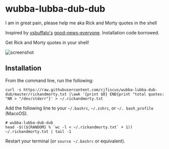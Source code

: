 # wubba-lubba-dub-dub
I am in great pain, please help me aka Rick and Morty quotes in the shell  

Inspired by [vsbuffalo's](https://github.com/vsbuffalo) [good-news-everyone](https://github.com/vsbuffalo/good-news-everyone). Installation code borrowed.

Get Rick and Morty quotes in your shell! 

![screenshot](http://url/to/img.png)

## Installation
From the command line, run the following:
```
curl -s https://raw.githubusercontent.com/cjfiscus/wubba-lubba-dub-dub/master/rickandmorty.txt |\awk '{print $0} END{print "total quotes: "NR > "/dev/stderr"}' > ~/.rickandmorty.txt
```

Add the following line to your ```~/.bashrc```, ```~/.zshrc```, or ```~/. bash_profile``` (MacoOS).
```
# wubba-lubba-dub-dub
head -$((${RANDOM} % `wc -l < ~/.rickandmorty.txt` + 1)) ~/.rickandmorty.txt | tail -1
```
Restart your terminal (or ```source ~/.bashrc``` or equivalent).

 
 

